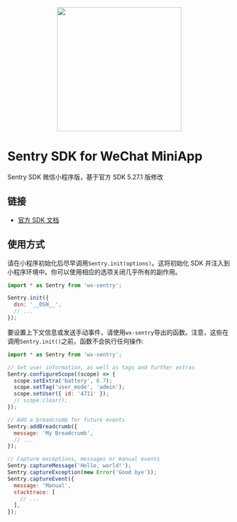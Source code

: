 <p align="center">
  <a href="https://sentry.io" target="_blank" align="center">
    <img src="https://sentry-brand.storage.googleapis.com/sentry-logo-black.png" width="280">
  </a>
  <br />
</p>

# Sentry SDK for WeChat MiniApp

Sentry SDK 微信小程序版，基于官方 SDK 5.27.1 版修改

## 链接

- [官方 SDK 文档](https://docs.sentry.io/platforms/javascript/)

## 使用方式

请在小程序初始化后尽早调用`Sentry.init(options)`。这将初始化 SDK 并注入到小程序环境中。你可以使用相应的选项关闭几乎所有的副作用。

```javascript
import * as Sentry from 'wx-sentry';

Sentry.init({
  dsn: '__DSN__',
  // ...
});
```

要设置上下文信息或发送手动事件，请使用`wx-sentry`导出的函数。注意，这些在调用`Sentry.init()`之前，函数不会执行任何操作:

```javascript
import * as Sentry from 'wx-sentry';

// Set user information, as well as tags and further extras
Sentry.configureScope((scope) => {
  scope.setExtra('battery', 0.7);
  scope.setTag('user_mode', 'admin');
  scope.setUser({ id: '4711' });
  // scope.clear();
});

// Add a breadcrumb for future events
Sentry.addBreadcrumb({
  message: 'My Breadcrumb',
  // ...
});

// Capture exceptions, messages or manual events
Sentry.captureMessage('Hello, world!');
Sentry.captureException(new Error('Good bye'));
Sentry.captureEvent({
  message: 'Manual',
  stacktrace: [
    // ...
  ],
});
```
